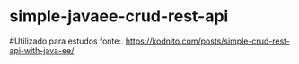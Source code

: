 # simple-javaee-crud-rest-api

#Utilizado para estudos fonte:.
https://kodnito.com/posts/simple-crud-rest-api-with-java-ee/
